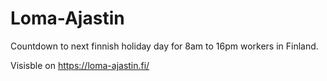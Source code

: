 # Loma-Ajastin

Countdown to next finnish holiday day for 8am to 16pm workers in Finland.   

Visisble on https://loma-ajastin.fi/
